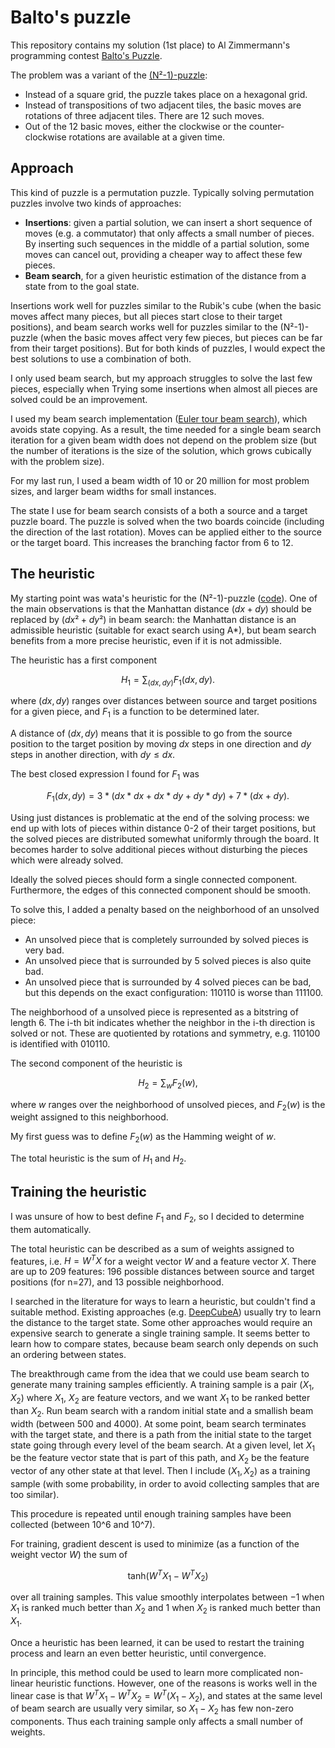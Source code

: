 Balto's puzzle
===

This repository contains my solution (1st place) to Al Zimmermann's programming contest [Balto's Puzzle](http://azspcs.com/Contest/BaltosPuzzle).

The problem was a variant of the [(N²-1)-puzzle](https://en.wikipedia.org/wiki/15_puzzle):

- Instead of a square grid, the puzzle takes place on a hexagonal grid.
- Instead of transpositions of two adjacent tiles, the basic moves are rotations of three adjacent tiles. There are 12 such moves.
- Out of the 12 basic moves, either the clockwise or the counter-clockwise rotations are available at a given time.

Approach
---

This kind of puzzle is a permutation puzzle. 
Typically solving permutation puzzles involve two kinds of approaches:

- **Insertions**: given a partial solution, we can insert a short sequence of moves (e.g. a commutator) that only affects a small number of pieces.
By inserting such sequences in the middle of a partial solution, some moves can cancel out, providing a cheaper way to affect these few pieces.
- **Beam search**, for a given heuristic estimation of the distance from a state from to the goal state.

Insertions work well for puzzles similar to the Rubik's cube (when the basic moves affect many pieces, but all pieces start close to their target positions),
and beam search works well for puzzles similar to the (N²-1)-puzzle (when the basic moves affect very few pieces, but pieces can be far from their target positions).
But for both kinds of puzzles, I would expect the best solutions to use a combination of both.

I only used beam search, but my approach struggles to solve the last few pieces, 
especially when 
Trying some insertions when almost all pieces are solved could be an improvement.

I used my beam search implementation ([Euler tour beam search](https://gitlab.com/rafaelbocquet-cpcontests/euler-tour-beam-search)), which avoids state copying. As a result, the time needed for a single beam search iteration for a given beam width does not depend on the problem size (but the number of iterations is the size of the solution, which grows cubically with the problem size).

For my last run, I used a beam width of 10 or 20 million for most problem sizes, and larger beam widths for small instances.

The state I use for beam search consists of a both a source and a target puzzle board.
The puzzle is solved when the two boards coincide (including the direction of the last rotation).
Moves can be applied either to the source or the target board.
This increases the branching factor from 6 to 12.

The heuristic
---

My starting point was wata's heuristic for the (N²-1)-puzzle ([code](https://atcoder.jp/contests/ahc011/submissions/32269562)).
One of the main observations is that the Manhattan distance $`(dx+dy)`$ should be replaced by $`(dx²+dy²)`$ in beam search:
the Manhattan distance is an admissible heuristic (suitable for exact search using A*), 
but beam search benefits from a more precise heuristic, even if it is not admissible.

The heuristic has a first component
```math
H_1 = \sum_{(dx,dy)} F_1(dx,dy).
```
where $`(dx,dy)`$ ranges over distances between source and target positions for a given piece,
and $`F_1`$ is a function to be determined later.

A distance of $`(dx,dy)`$ means that it is possible to go from the source position to the target position by moving $`dx`$ steps in one direction and $`dy`$ steps in another direction, with $`dy \le dx`$.

The best closed expression I found for $`F_1`$ was
```math
F_1(dx,dy) = 3 * (dx*dx+dx*dy+dy*dy) + 7 * (dx+dy).
```

Using just distances is problematic at the end of the solving process: we end up with lots of pieces within distance 0-2 of their target positions, but the solved pieces are distributed somewhat uniformly through the board. 
It becomes harder to solve additional pieces without disturbing the pieces which were already solved.

Ideally the solved pieces should form a single connected component.
Furthermore, the edges of this connected component should be smooth.

To solve this, I added a penalty based on the neighborhood of an unsolved piece:

- An unsolved piece that is completely surrounded by solved pieces is very bad.
- An unsolved piece that is surrounded by 5 solved pieces is also quite bad.
- An unsolved piece that is surrounded by 4 solved pieces can be bad, but this depends on the exact configuration: 110110 is worse than 111100.

The neighborhood of a unsolved piece is represented as a bitstring of length 6.
The i-th bit indicates whether the neighbor in the i-th direction is solved or not.
These are quotiented by rotations and symmetry, e.g. 110100 is identified with 010110.

The second component of the heuristic is
```math
H_2 = \sum_{w} F_2(w),
```
where $`w`$ ranges over the neighborhood of unsolved pieces,
and $`F_2(w)`$ is the weight assigned to this neighborhood.

My first guess was to define $`F_2(w)`$ as the Hamming weight of $`w`$.

The total heuristic is the sum of $`H_1`$ and $`H_2`$.

Training the heuristic
---

I was unsure of how to best define $`F_1`$ and $`F_2`$, so I decided to determine them automatically.

The total heuristic can be described as a sum of weights assigned to features, i.e. $`H = W^T X`$ for a weight vector $`W`$ and a feature vector $`X`$.
There are up to 209 features: 196 possible distances between source and target positions (for n=27), and 13 possible neighborhood.

I searched in the literature for ways to learn a heuristic, but couldn't find a suitable method.
Existing approaches (e.g. [DeepCubeA](https://github.com/forestagostinelli/DeepCubeA)) usually try to learn the distance to the target state. 
Some other approaches would require an expensive search to generate a single training sample.
It seems better to learn how to compare states, because beam search only depends on such an ordering between states.

The breakthrough came from the idea that we could use beam search to generate many training samples efficiently.
A training sample is a pair $`(X_1, X_2)`$ 
where $`X_1`$, $`X_2`$ are feature vectors,
and we want $`X_1`$ to be ranked better than $`X_2`$.
Run beam search with a random initial state and a smallish beam width (between 500 and 4000).
At some point, beam search terminates with the target state, and there is a path from the initial state to the target state going through every level of the beam search.
At a given level, let $`X_1`$ be the feature vector state that is part of this path, and $`X_2`$ be the feature vector of any other state at that level.
Then I include $`(X_1, X_2)`$ as a training sample (with some probability, in order to avoid collecting samples that are too similar).

This procedure is repeated until enough training samples have been collected (between 10^6 and 10^7).

For training, gradient descent is used to minimize (as a function of the weight vector $`W`$) the sum of 
```math
\mathsf{tanh}(W^T X_1 - W^T X_2)
```
over all training samples.
This value smoothly interpolates between $`-1`$ when $`X_1`$ is ranked much better than $`X_2`$ and
$`1`$ when $`X_2`$ is ranked much better than $`X_1`$.

Once a heuristic has been learned, it can be used to restart the training process and learn an even better heuristic, until convergence.

In principle, this method could be used to learn more complicated non-linear heuristic functions.
However, one of the reasons is works well in the linear case is that $`W^T X_1 - W^T X_2 = W^T (X_1 - X_2)`$, 
and states at the same level of beam search are usually very similar,
so $`X_1 - X_2`$ has few non-zero components.
Thus each training sample only affects a small number of weights.
